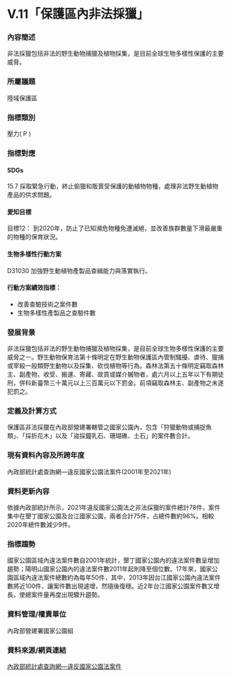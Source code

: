 # V.11「保護區內非法採獵」

<script type="text/javascript" src="http://cdn.mathjax.org/mathjax/latest/MathJax.js?config=TeX-AMS-MML_HTMLorMML"></script>

### 內容簡述
非法採獵包括非法的野生動物捕獵及植物採集，是目前全球生物多樣性保護的主要威脅。

### 所屬議題
陸域保護區
### 指標類別
壓力( P )
### 指標對應
#### SDGs
15.7
採取緊急行動，終止偷獵和販賣受保護的動植物物種，處理非法野生動植物產品的供求問題。
#### 愛知目標
目標12：
到2020年，防止了已知瀕危物種免遭滅絕，並改善族群數量下滑最嚴重的物種的保育狀況。
#### 生物多樣性行動方案
D31030 加強野生動植物產製品查緝能力與落實執行。
#### 行動方案績效指標：
* 改善查驗技術之案件數
* 生物多樣性產製品之查驗件數
### 發展背景
非法採獵包括非法的野生動物捕獵及植物採集，是目前全球生物多樣性保護的主要威脅之一。野生動物保育法第十條明定在野生動物保護區內管制騷擾、虐待、獵捕或宰殺一般類野生動物以及採集、砍伐植物等行為。森林法第五十條明定竊取森林主、副產物，收受、搬運、寄藏、故買或媒介贓物者，處六月以上五年以下有期徒刑，併科新臺幣三十萬元以上三百萬元以下罰金。前項竊取森林主、副產物之未遂犯罰之。
### 定義及計算方式
保護區非法採獵在內政部營建署轄管之國家公園內，包含「狩獵動物或捕捉魚類」、「採折花木」以及「盜採鐘乳石、珊瑚礁、土石」的案件數合計。
### 現有資料內容及所跨年度
內政部統計處查詢網—違反國家公園法案件(2001年至2021年)
### 資料更新內容
依據內政部統計所示，2021年違反國家公園法之非法採獵的案件總計78件，案件集中在墾丁國家公園及台江國家公園，兩者合計75件，占總件數約96%。相較2020年總件數減少9件。
### 指標趨勢
國家公園區域內違法案件數自2001年統計，墾丁國家公園內的違法案件數呈增加趨勢；陽明山國家公園內的違法案件數2011年起則降至個位數。17年來，國家公園區域內違法案件總數約為每年50件，其中，2013年因台江國家公園內違法案件數將近100件，讓案件數出現遽增，然隨後復穩。近2年台江國家公園案件數又增長，使總案件量再度出現驟升趨勢。
### 資料管理/權責單位
內政部營建署國家公園組
### 資料來源/網頁連結
[內政部統計處查詢網—違反國家公園法案件](http://statis.moi.gov.tw/micst/stmain.jsp?sys=100)